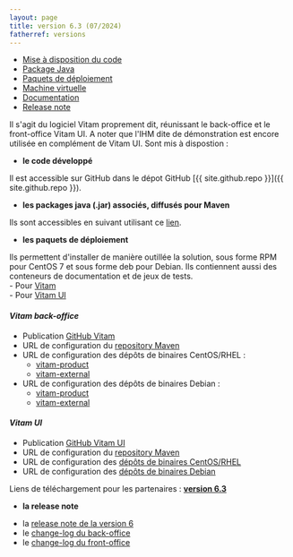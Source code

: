```yaml
---
layout: page
title: version 6.3 (07/2024)
fatherref: versions
---
```

* [Mise à disposition du code](#github)
* [Package Java](#java)
* [Paquets de déploiement](#déploiement)
* [Machine virtuelle](#vm)
* [Documentation](#doc)
* [Release note](#rn)


Il s'agit du logiciel Vitam proprement dit, réunissant le back-office et le front-office Vitam UI. A noter que l'IHM dite de démonstration est encore utilisée en complément de Vitam UI. Sont mis à dispostion :

<a name="github"></a>
* **le code développé**

Il est accessible sur GitHub dans le dépot GitHub [{{ site.github.repo }}]({{ site.github.repo }}).

<a name="java"></a>
* **les packages java (.jar) associés, diffusés pour Maven**

Ils sont accessibles en suivant utilisant ce [lien](https://download.programmevitam.fr/vitam_repository/6.3/mvn_repo/).

<a name="déploiement"></a>
* **les paquets de déploiement**

Ils permettent d'installer de manière outillée la solution, sous forme RPM pour CentOS 7 et sous forme deb pour Debian. Ils contiennent aussi des conteneurs de documentation et de jeux de tests.  
    - Pour [Vitam](https://github.com/ProgrammeVitam/deployment/tree/6.3/vitam)  
    - Pour [Vitam UI](https://github.com/ProgrammeVitam/deployment/tree/6.3/vitam-ui)

#### *Vitam back-office*

- Publication [GitHub Vitam](https://github.com/ProgrammeVitam/vitam/tree/6.3)
- URL de configuration du [repository Maven](hhttps://download.programmevitam.fr/vitam_repository/6.3/mvn_repo/) 
- URL de configuration des dépôts de binaires CentOS/RHEL :  
    - [vitam-product](https://download.programmevitam.fr/vitam_repository/6.3/rpm/vitam-product/)  
    - [vitam-external](https://download.programmevitam.fr/vitam_repository/6.3/rpm/vitam-external/)  
- URL de configuration des dépôts de binaires Debian :  
    - [vitam-product](https://download.programmevitam.fr/vitam_repository/6.3/deb/vitam-product/ )  
    - [vitam-external](https://download.programmevitam.fr/vitam_repository/6.3/deb/vitam-external/)


#### *Vitam UI*

- Publication [GitHub Vitam UI](https://github.com/ProgrammeVitam/vitam-ui/tree/6.3)
- URL de configuration du [repository Maven](https://download.programmevitam.fr/vitamui/6.3/mvn_repo/)
- URL de configuration des [dépôts de binaires CentOS/RHEL](https://download.programmevitam.fr/vitamui/6.3/rpm/)
- URL de configuration des [dépôts de binaires Debian](https://download.programmevitam.fr/vitamui/6.3/deb/)


Liens de téléchargement pour les partenaires :  [**version 6.3**](https://releases.programmevitam.fr/6.3/index.html)

<a name="rn"></a>  
* **la release note**

- la [release note de la version 6](/ressources/RefCourant/Release_notes_6.1_v1.pdf)
- le [change-log du back-office](/ressources/RefCourant/vitam-changelog.6.3.pdf)
- le [change-log du front-office](/ressources/RefCourant/vitamui-changelog.6.3.pdf)